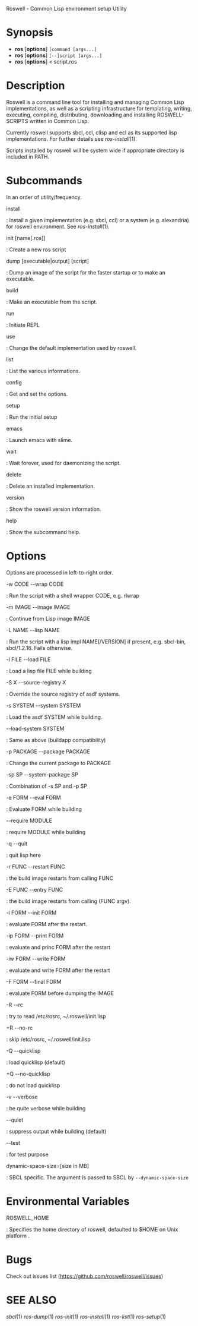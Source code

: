 Roswell - Common Lisp environment setup Utility

# Synopsis

* **ros** [**options**] `[command [args...]`
* **ros** [**options**] `[--]script [args...]`
* **ros** [**options**] < script.ros

# Description

Roswell is a command line tool for installing and managing Common Lisp implementations, as well as a scripting infrastructure for templating, writing, executing, compiling, distributing, downloading and installing ROSWELL-SCRIPTS written in Common Lisp.

Currently roswell supports sbcl, ccl, clisp and ecl as its supported lisp implementations. For further details see _ros-install_(1).

Scripts installed by roswell will be system wide if appropriate directory is included in PATH.

# Subcommands

In an order of utility/frequency.

install

  : Install a given implementation (e.g. sbcl, ccl) or a system (e.g. alexandria) for roswell environment. See _ros-install_(1).

init [name[.ros]]

  : Create a new ros script

dump [executable|output] [script]

  : Dump an image of the script for the faster startup or to make an executable.

build

  : Make an executable from the script.

run

  : Initiate REPL

use

  : Change the default implementation used by roswell.

list

  : List the various informations.

config

  : Get and set the options.

setup

  : Run the initial setup

emacs

  : Launch emacs with slime.

wait

  : Wait forever, used for daemonizing the script.

delete

  : Delete an installed implementation.

version

  : Show the roswell version information.

help

  : Show the subcommand help.

# Options

Options are processed in left-to-right order.

-w CODE     --wrap CODE

  : Run the script with a shell wrapper CODE, e.g. rlwrap

-m IMAGE    --image IMAGE        

  : Continue from Lisp image IMAGE

-L NAME     --lisp NAME          

  : Run the script with a lisp impl NAME[/VERSION] if present, e.g. sbcl-bin, sbcl/1.2.16. Fails otherwise.

-l FILE     --load FILE          

  : Load a lisp file FILE while building

-S X        --source-registry X  

  : Override the source registry of asdf systems.

-s SYSTEM   --system SYSTEM      

  : Load the asdf SYSTEM while building.

--load-system SYSTEM 

  : Same as above (buildapp compatibility)

-p PACKAGE  --package PACKAGE    

  : Change the current package to PACKAGE

-sp SP      --system-package SP  

  : Combination of -s SP and -p SP

-e FORM     --eval FORM          

  : Evaluate FORM while building

--require MODULE

  : require MODULE while building

-q          --quit               

  : quit lisp here

-r FUNC     --restart FUNC       

  : the build image restarts from calling FUNC

-E FUNC     --entry FUNC         

  : the build image restarts from calling (FUNC argv).

-i FORM     --init FORM          

  : evaluate FORM after the restart.

-ip FORM    --print FORM         

  : evaluate and princ FORM after the restart

-iw FORM    --write FORM         

  : evaluate and write FORM after the restart

-F FORM     --final FORM         

  : evaluate FORM before dumping the IMAGE

-R          --rc                 

  : try to read /etc/rosrc, ~/.roswell/init.lisp

+R          --no-rc              

  : skip /etc/rosrc, ~/.roswell/init.lisp

-Q          --quicklisp          

  : load quicklisp (default)

+Q          --no-quicklisp       

  : do not load quicklisp

-v          --verbose            

  : be quite verbose while building

--quiet

  : suppress output while building (default)

--test

  : for test purpose

dynamic-space-size=[size in MB]

  : SBCL specific. The argument is passed to SBCL by `--dynamic-space-size`




# Environmental Variables

ROSWELL_HOME

  : Specifies the home directory of roswell, defaulted to $HOME on Unix platform .

<!-- ROSWELL_HTML_TEST -->
<!--  -->
<!--   :  -->


# Bugs

Check out issues list (https://github.com/roswell/roswell/issues)

# SEE ALSO
_sbcl_(1) _ros-dump_(1) _ros-init_(1) _ros-install_(1) _ros-list_(1) _ros-setup_(1)


